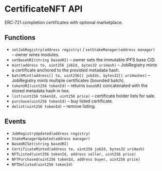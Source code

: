 # CertificateNFT API

ERC‑721 completion certificates with optional marketplace.

## Functions

- `setJobRegistry(address registry)` / `setStakeManager(address manager)` – owner wires modules.
- `setBaseURI(string baseURI)` – owner sets the immutable IPFS base CID.
- `mint(address to, uint256 jobId, bytes32 uriHash)` – JobRegistry mints a certificate anchored to the provided metadata hash.
- `batchMint(address[] to, uint256[] jobIds, bytes32[] uriHashes)` – JobRegistry mints multiple certificates (bounded batch).
- `tokenURI(uint256 tokenId)` – returns `baseURI` concatenated with the stored metadata hash in hex.
- `list(uint256 tokenId, uint256 price)` – certificate holder lists for sale.
- `purchase(uint256 tokenId)` – buy listed certificate.
- `delist(uint256 tokenId)` – remove listing.

## Events

- `JobRegistryUpdated(address registry)`
- `StakeManagerUpdated(address manager)`
- `BaseURISet(string baseURI)`
- `CertificateMinted(address to, uint256 jobId, bytes32 uriHash)`
- `NFTListed(uint256 tokenId, address seller, uint256 price)`
- `NFTPurchased(uint256 tokenId, address buyer, uint256 price)`
- `NFTDelisted(uint256 tokenId)`
